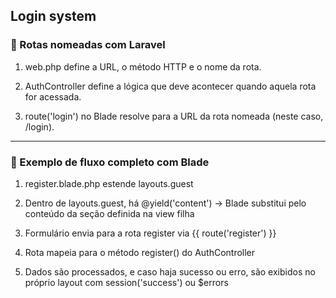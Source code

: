 ## Login system

### 🧭 Rotas nomeadas com Laravel
1. web.php define a URL, o método HTTP e o nome da rota.

2. AuthController define a lógica que deve acontecer quando aquela rota for acessada.

3. route('login') no Blade resolve para a URL da rota nomeada (neste caso, /login).
___

### 🧪 Exemplo de fluxo completo com Blade
1. register.blade.php estende layouts.guest

2. Dentro de layouts.guest, há @yield('content') → Blade substitui pelo conteúdo da seção definida na view filha

3. Formulário envia para a rota register via {{ route('register') }}
4. Rota mapeia para o método register() do AuthController

5. Dados são processados, e caso haja sucesso ou erro, são exibidos no próprio layout com session('success') ou $errors
